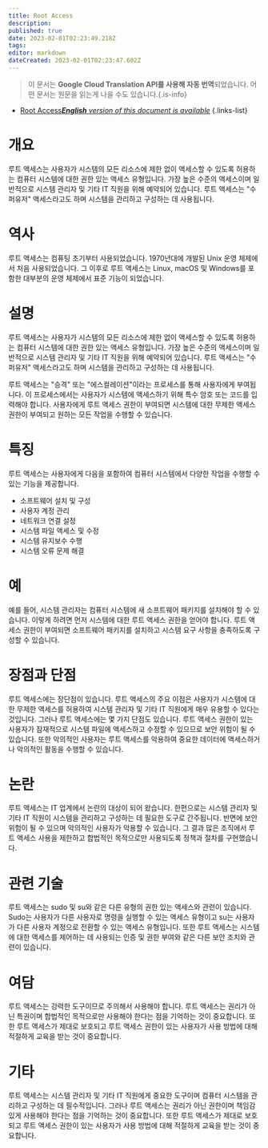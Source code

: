 ```yaml
---
title: Root Access
description: 
published: true
date: 2023-02-01T02:23:49.218Z
tags: 
editor: markdown
dateCreated: 2023-02-01T02:23:47.602Z
---
```


> 이 문서는 **Google Cloud Translation API를 사용해 자동 번역**되었습니다.
어떤 문서는 원문을 읽는게 나을 수도 있습니다.{.is-info}

- [Root Access***English** version of this document is available*](/en/Knowledge-base/Dictionary/root-access)
{.links-list}


# 개요
루트 액세스는 사용자가 시스템의 모든 리소스에 제한 없이 액세스할 수 있도록 허용하는 컴퓨터 시스템에 대한 권한 있는 액세스 유형입니다. 가장 높은 수준의 액세스이며 일반적으로 시스템 관리자 및 기타 IT 직원을 위해 예약되어 있습니다. 루트 액세스는 "수퍼유저" 액세스라고도 하며 시스템을 관리하고 구성하는 데 사용됩니다.

# 역사
루트 액세스는 컴퓨팅 초기부터 사용되었습니다. 1970년대에 개발된 Unix 운영 체제에서 처음 사용되었습니다. 그 이후로 루트 액세스는 Linux, macOS 및 Windows를 포함한 대부분의 운영 체제에서 표준 기능이 되었습니다.

# 설명
루트 액세스는 사용자가 시스템의 모든 리소스에 제한 없이 액세스할 수 있도록 허용하는 컴퓨터 시스템에 대한 권한 있는 액세스 유형입니다. 가장 높은 수준의 액세스이며 일반적으로 시스템 관리자 및 기타 IT 직원을 위해 예약되어 있습니다. 루트 액세스는 "수퍼유저" 액세스라고도 하며 시스템을 관리하고 구성하는 데 사용됩니다.

루트 액세스는 "승격" 또는 "에스컬레이션"이라는 프로세스를 통해 사용자에게 부여됩니다. 이 프로세스에서는 사용자가 시스템에 액세스하기 위해 특수 암호 또는 코드를 입력해야 합니다. 사용자에게 루트 액세스 권한이 부여되면 시스템에 대한 무제한 액세스 권한이 부여되고 원하는 모든 작업을 수행할 수 있습니다.

# 특징
루트 액세스는 사용자에게 다음을 포함하여 컴퓨터 시스템에서 다양한 작업을 수행할 수 있는 기능을 제공합니다.

- 소프트웨어 설치 및 구성
- 사용자 계정 관리
- 네트워크 연결 설정
- 시스템 파일 액세스 및 수정
- 시스템 유지보수 수행
- 시스템 오류 문제 해결

# 예
예를 들어, 시스템 관리자는 컴퓨터 시스템에 새 소프트웨어 패키지를 설치해야 할 수 있습니다. 이렇게 하려면 먼저 시스템에 대한 루트 액세스 권한을 얻어야 합니다. 루트 액세스 권한이 부여되면 소프트웨어 패키지를 설치하고 시스템 요구 사항을 충족하도록 구성할 수 있습니다.

# 장점과 단점
루트 액세스에는 장단점이 있습니다. 루트 액세스의 주요 이점은 사용자가 시스템에 대한 무제한 액세스를 허용하여 시스템 관리자 및 기타 IT 직원에게 매우 유용할 수 있다는 것입니다. 그러나 루트 액세스에는 몇 가지 단점도 있습니다. 루트 액세스 권한이 있는 사용자가 잠재적으로 시스템 파일에 액세스하고 수정할 수 있으므로 보안 위험이 될 수 있습니다. 또한 악의적인 사용자는 루트 액세스를 악용하여 중요한 데이터에 액세스하거나 악의적인 활동을 수행할 수 있습니다.

# 논란
루트 액세스는 IT 업계에서 논란의 대상이 되어 왔습니다. 한편으로는 시스템 관리자 및 기타 IT 직원이 시스템을 관리하고 구성하는 데 필요한 도구로 간주됩니다. 반면에 보안 위험이 될 수 있으며 악의적인 사용자가 악용할 수 있습니다. 그 결과 많은 조직에서 루트 액세스 사용을 제한하고 합법적인 목적으로만 사용되도록 정책과 절차를 구현했습니다.

# 관련 기술
루트 액세스는 sudo 및 su와 같은 다른 유형의 권한 있는 액세스와 관련이 있습니다. Sudo는 사용자가 다른 사용자로 명령을 실행할 수 있는 액세스 유형이고 su는 사용자가 다른 사용자 계정으로 전환할 수 있는 액세스 유형입니다. 또한 루트 액세스는 시스템에 대한 액세스를 제어하는 데 사용되는 인증 및 권한 부여와 같은 다른 보안 조치와 관련이 있습니다.

# 여담
루트 액세스는 강력한 도구이므로 주의해서 사용해야 합니다. 루트 액세스는 권리가 아닌 특권이며 합법적인 목적으로만 사용해야 한다는 점을 기억하는 것이 중요합니다. 또한 루트 액세스가 제대로 보호되고 루트 액세스 권한이 있는 사용자가 사용 방법에 대해 적절하게 교육을 받는 것이 중요합니다.

# 기타
루트 액세스는 시스템 관리자 및 기타 IT 직원에게 중요한 도구이며 컴퓨터 시스템을 관리하고 구성하는 데 필수적입니다. 그러나 루트 액세스는 권리가 아닌 권한이며 책임감 있게 사용해야 한다는 점을 기억하는 것이 중요합니다. 또한 루트 액세스가 제대로 보호되고 루트 액세스 권한이 있는 사용자가 사용 방법에 대해 적절하게 교육을 받는 것이 중요합니다.